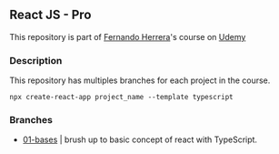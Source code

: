 ## React JS - Pro 
This repository is part of [Fernando Herrera](https://fernando-herrera.com/)'s course on [Udemy](https://www.udemy.com/course/react-pro/)

### Description
This repository has multiples branches for each project in the course.

`npx create-react-app project_name --template typescript`

### Branches
- [01-bases](https://github.com/Juxn89/ReactJs-Pro/tree/01-bases) | brush up to basic concept of react with TypeScript.